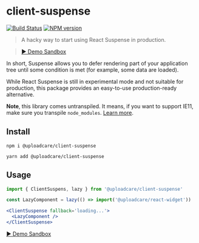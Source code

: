 # сlient-suspense

[![Build Status][build-img]][build-link]
[![NPM version][npm-img]][npm-link]

> A hacky way to start using React Suspense in production.

> [▶ Demo Sandbox][gatsby-demo]

In short, Suspense allows you to defer rendering part of your application tree
until some condition is met (for example, some data are loaded).

While React Suspense is still in experimental mode and not suitable for
production, this package provides an easy-to-use production-ready alternative.

**Note**, this library comes untranspiled. It means, if you want to support
IE11, make sure you transpile `node_modules`. [Learn more][es6-debate].

## Install

```
npm i @uploadcare/client-suspense
```

```
yarn add @uploadcare/client-suspense
```

## Usage

```jsx
import { ClientSuspens, lazy } from '@uploadcare/client-suspense'

const LazyComponent = lazy(() => import('@uploadcare/react-widget'))

<ClientSuspense fallback='loading...'>
  <LazyComponent />
</ClientSuspense>
```

[▶ Demo Sandbox][gatsby-demo]

[es6-debate]: https://gist.github.com/Rich-Harris/51e1bf24e7c093469ef7a0983bad94cb
[gatsby-demo]: https://codesandbox.io/s/gatsby-suspense-example-6g020
[build-img]: https://api.travis-ci.com/uploadcare/client-suspense.svg?branch=master
[build-link]: https://travis-ci.com/uploadcare/client-suspense
[npm-img]: https://img.shields.io/npm/v/@uploadcare/client-suspense.svg
[npm-link]: https://www.npmjs.com/package/@uploadcare/client-suspense
